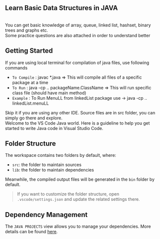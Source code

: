 ## Learn Basic Data Structures in JAVA
<br>
You can get basic knowledge of array, queue, linked list, hashset, binary trees and graphs etc.
<br> Some practice questions are also attached in order to understand better

## Getting Started
If you are using local terminal for compilation of java files, use following commands
- `To Compile` : javac *.java => This will compile all files of a specific package at a time
- `To Run` : java -cp .. packageName.ClassName  => This will run specific class file (should have main method)
- `Example` : To Run MenuLL from linkedList package use ->  java -cp .. linkedList.menuLL

Skip it if you are using any other IDE. Source files are in src folder, you can simply go there and explore.
<br> Welcome to the VS Code Java world. Here is a guideline to help you get started to write Java code in Visual Studio Code. 

## Folder Structure

The workspace contains two folders by default, where:

- `src`: the folder to maintain sources
- `lib`: the folder to maintain dependencies

Meanwhile, the compiled output files will be generated in the `bin` folder by default.


> If you want to customize the folder structure, open `.vscode/settings.json` and update the related settings there.

## Dependency Management

The `JAVA PROJECTS` view allows you to manage your dependencies. More details can be found [here](https://github.com/microsoft/vscode-java-dependency#manage-dependencies).
